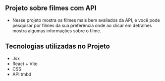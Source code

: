 ## Projeto sobre filmes com API
* Nesse projeto mostra os filmes mais bem avaliados da API, e você pode pesquisar por filmes da sua preferência onde ao clicar em detralhes mostra algumas informações sobre o filme.
## Tecnologias utilizadas no Projeto

* Jsx
* React + Vite
* CSS
* API tmbd
